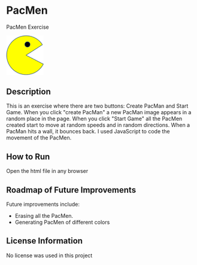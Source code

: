 # PacMen
PacMen Exercise

<img src= "PacMan1.png" width= '100' />


## Description 
This is an exercise where there are two buttons: Create PacMan and Start Game. When you click "create PacMan" a new PacMan image appears in a random place in the page. When you click "Start Game" all the PacMen created start to move at random speeds and in random directions. When a PacMan hits a wall, it bounces back. I used JavaScript to code the movement of the PacMen. 

## How to Run
Open the html file in any browser


## Roadmap of Future Improvements
Future improvements include:
  - Erasing all the PacMen. 
  - Generating PacMen of different colors

## License Information
No license was used in this project
